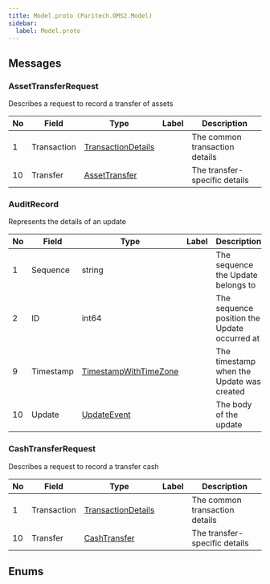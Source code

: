 ```yaml
---
title: Model.proto (Paritech.OMS2.Model)
sidebar:
  label: Model.proto
---
```




## Messages

### AssetTransferRequest

Describes a request to record a transfer of assets

| No | Field | Type | Label | Description |
| -- | ----- | ---- | ----- | ----------- |
| 1 | Transaction | [TransactionDetails](../oms2/#transactiondetails) |  | The common transaction details |
| 10 | Transfer | [AssetTransfer](../oms2/#assettransfer) |  | The transfer-specific details |

### AuditRecord

Represents the details of an update

| No | Field | Type | Label | Description |
| -- | ----- | ---- | ----- | ----------- |
| 1 | Sequence | string |  | The sequence the Update belongs to |
| 2 | ID | int64 |  | The sequence position the Update occurred at |
| 9 | Timestamp | [TimestampWithTimeZone](../datatypes/#timestampwithtimezone) |  | The timestamp when the Update was created |
| 10 | Update | [UpdateEvent](../updates/#updateevent) |  | The body of the update |

### CashTransferRequest

Describes a request to record a transfer cash

| No | Field | Type | Label | Description |
| -- | ----- | ---- | ----- | ----------- |
| 1 | Transaction | [TransactionDetails](../oms2/#transactiondetails) |  | The common transaction details |
| 10 | Transfer | [CashTransfer](../oms2/#cashtransfer) |  | The transfer-specific details |


## Enums
